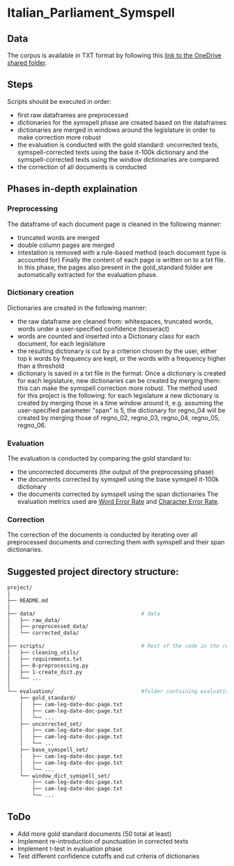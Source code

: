 # Italian_Parliament_Symspell

## Data

The corpus is available in TXT format by following this [link to the OneDrive shared folder](https://fbk-my.sharepoint.com/:f:/g/personal/aprosio_fbk_eu/Ev5-RQdKAPZGq3C82r9P7Z8BgGyul7MEcMdbItZrBOUFRg?e=S1fJp2).

## Steps
Scripts should be executed in order:
- first raw dataframes are preprocessed
- dictionaries for the symspell phase are created based on the dataframes
- dictionaries are merged in windows around the legislature in order to make correction more robust
- the evaluation is conducted with the gold standard: uncorrected texts, symspell-corrected texts using the base it-100k dictionary and the symspell-corrected texts using the window dictionaries are compared
- the correction of all documents is conducted
## Phases in-depth explaination
### Preprocessing
The dataframe of each document page is cleaned in the following manner:
- truncated words are merged
- double column pages are merged
- intestation is removed with a rule-based method (each document type is accounted for)
Finally the content of each page is written on to a txt file.
In this phase, the pages also present in the gold_standard folder are automatically extracted for the evaluation phase. 
### Dictionary creation
Dictionaries are created in the following manner:
- the raw dataframe are cleaned from: whitespaces, truncated words, words under a user-specified confidence (tesseract)
- words are counted and inserted into a Dictionary class for each document, for each legislature
- the resulting dictionary is cut by a criterion chosen by the user, either top k words by frequency are kept, or the words with a frequency higher than a threshold
- dictionary is saved in a txt file in the format: <word> <frequency>
Once a dictionary is created for each legislature, new dictionaries can be created by merging them: this can make the symspell correction more robust.
The method used for this project is the following: for each legislature a new dictionary is created by merging those in a time window around it, e.g. assuming the user-specified parameter "span" is 5, the dictionary for regno_04 will be created by merging those of regno_02, regno_03, regno_04, regno_05, regno_06.
### Evaluation
The evaluation is conducted by comparing the gold standard to:
- the uncorrected documents (the output of the preprocessing phase)
- the documents corrected by symspell using the base symspell it-100k dictionary
- the documents corrected by symspell using the span dictionaries
The evaluation metrics used are [Word Error Rate](https://en.wikipedia.org/wiki/Word_error_rate) and [Character Error Rate](https://torchmetrics.readthedocs.io/en/stable/text/char_error_rate.html).
### Correction
The correction of the documents is conducted by iterating over all preprocessed documents and correcting them with symspell and their span dictionaries.
## Suggested project directory structure:
```bash
project/
│
├── README.md
│
├── data/                                  # data
│   ├── raw_data/ 
│   ├── preprocessed_data/ 
│   └── corrected_data/   
│
├── scripts/                               # Rest of the code in the repo
│   ├── cleaning_utils/
│   ├── requirements.txt
│   ├── 0-preprocessing.py   
│   ├── 1-create_dict.py   
│   └── ...         
│   
└── evaluation/                            #folder containing evaluation sets
    ├── gold_standard/
    │   ├── cam-leg-date-doc-page.txt
    │   ├── cam-leg-date-doc-page.txt   
    │   └── ...
    ├── uncorrected_set/
    │   ├── cam-leg-date-doc-page.txt   
    │   ├── cam-leg-date-doc-page.txt  
    │   └── ...
    ├── base_symspell_set/
    │   ├── cam-leg-date-doc-page.txt
    │   ├── cam-leg-date-doc-page.txt
    │   └── ...
    └── window_dict_symspell_set/
        ├── cam-leg-date-doc-page.txt  
        ├── cam-leg-date-doc-page.txt 
        └── ...
```
## ToDo
- Add more gold standard documents (50 total at least)
- Implement re-introduction of punctuation in corrected texts
- Implement t-test in evaluation phase
- Test different confidence cutoffs and cut criteria of dictionaries
